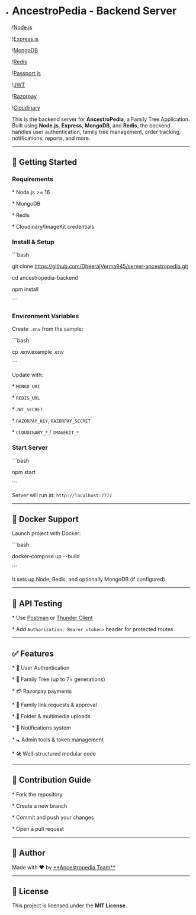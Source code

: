
- # AncestroPedia - Backend Server

  \![Node.js](https://img.shields.io/badge/Node.js-339933?style=for-the-badge\\&logo=nodedotjs\\&logoColor=white)

  \![Express.js](https://img.shields.io/badge/Express.js-000000?style=for-the-badge\\&logo=express\\&logoColor=white)

  \![MongoDB](https://img.shields.io/badge/MongoDB-4EA94B?style=for-the-badge\\&logo=mongodb\\&logoColor=white)

  \![Redis](https://img.shields.io/badge/Redis-DC382D?style=for-the-badge\\&logo=redis\\&logoColor=white)

  \![Passport.js](https://img.shields.io/badge/Passport-34E27A?style=for-the-badge\\&logo=passport\\&logoColor=white)

  \![JWT](https://img.shields.io/badge/JWT-000000?style=for-the-badge\\&logo=JSON%20web%20tokens\\&logoColor=white)

  \![Razorpay](https://img.shields.io/badge/Razorpay-02042B?style=for-the-badge\\&logo=razorpay\\&logoColor=00C3FF)

  \![Cloudinary](https://img.shields.io/badge/Cloudinary-3448C5?style=for-the-badge\\&logo=cloudinary\\&logoColor=white)

  This is the backend server for **AncestroPedia**, a Family Tree Application. Built using **Node.js**, **Express**, **MongoDB**, and **Redis**, the backend handles user authentication, family tree management, order tracking, notifications, reports, and more.

  ---

  ## 🚀 Getting Started

  ### Requirements

  \* Node.js \>= 16

  \* MongoDB

  \* Redis

  \* Cloudinary/ImageKit credentials

  ### Install & Setup

  \`\`\`bash

  git clone https://github.com/DheerajVerma945/server-ancestropedia.git

  cd ancestropedia-backend

  npm install

  \`\`\`

  ### Environment Variables

  Create `.env` from the sample:

  \`\`\`bash

  cp .env.example .env

  \`\`\`

  Update with:

  \* `MONGO_URI`

  \* `REDIS_URL`

  \* `JWT_SECRET`

  \* `RAZORPAY_KEY`, `RAZORPAY_SECRET`

  \* `CLOUDINARY_*` / `IMAGEKIT_*`

  ### Start Server

  \`\`\`bash

  npm start

  \`\`\`

  Server will run at: `http://localhost:7777`

  ---

  ## 🐳 Docker Support

  Launch project with Docker:

  \`\`\`bash

  docker-compose up --build

  \`\`\`

  It sets up Node, Redis, and optionally MongoDB (if configured).

  ---

  ## 🧪 API Testing

  \* Use [Postman](https://www.postman.com/) or [Thunder Client](https://www.thunderclient.com/)

  \* Add `Authorization: Bearer <token>` header for protected routes

  ---

  ## ✅ Features

  \* 👤 User Authentication

  \* 🌳 Family Tree (up to 7\+ generations)

  \* 💳 Razorpay payments

  \* 🔗 Family link requests & approval

  \* 📂 Folder & multimedia uploads

  \* 📢 Notifications system

  \* 🚼 Admin tools & token management

  \* 🛠️ Well-structured modular code

  ---

  ## 📌 Contribution Guide

  \* Fork the repository

  \* Create a new branch

  \* Commit and push your changes

  \* Open a pull request

  ---

  ## 🧠 Author

  Made with ❤️ by [\*\*Ancestropedia Team\*\*](https://ancestropedia.online)

  ---

  ## 📄 License

  This project is licensed under the **MIT License**.